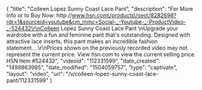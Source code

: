 {
    "title": "Colleen Lopez Sunny Coast Lace Pant",
    "description": "For More Info or to Buy Now: http:\/\/www.hsn.com\/products\/seo\/8282698?rdr=1&sourceid=youtube&cm_mmc=Social-_-Youtube-_-ProductVideo-_-524432\r\nColleen Lopez Sunny Coast Lace Pant  \nUpgrade your wardrobe with a fun and feminine pant that's outstanding. Designed with attractive lace inserts, this pant makes an incredible fashion statement....\r\nPrices shown on the previously recorded video may not represent the current price.  View hsn.com to view the current selling price. HSN Item #524432",
    "videoid": "112331599",
    "date_created": "1498863985",
    "date_modified": "1504059757",
    "type": "captivate",
    "layout": "video",
    "url": "\/v\/colleen-lopez-sunny-coast-lace-pant\/112331599"
}